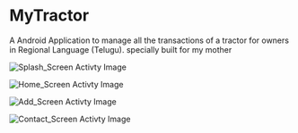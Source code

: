 # MyTractor
A Android Application to manage all the transactions of a tractor for owners in Regional Language (Telugu).
specially built for my mother

![Splash_Screen Activty Image](https://github.com/JUPUDI-VAMSI-KALYAN/MyTractor/blob/master/app/src/main/res/drawable-v24/splashscreen.jpg)


![Home_Screen Activty Image](https://github.com/JUPUDI-VAMSI-KALYAN/MyTractor/blob/master/app/src/main/res/drawable-v24/home.jpg)


![Add_Screen Activty Image](https://github.com/JUPUDI-VAMSI-KALYAN/MyTractor/blob/master/app/src/main/res/drawable-v24/add.jpg)


![Contact_Screen Activty Image](https://github.com/JUPUDI-VAMSI-KALYAN/MyTractor/blob/master/app/src/main/res/drawable-v24/pending.jpg)
